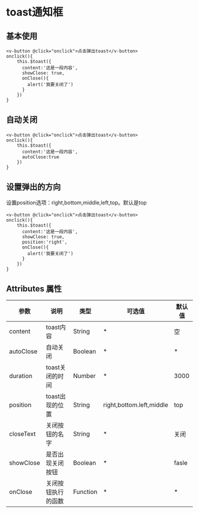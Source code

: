 # toast通知框

## 基本使用

<ClientOnly>
  <toast/>
</ClientOnly>

```vue
<v-button @click="onclick">点击弹出toast</v-button>
onclick(){
    this.$toast({
      content:'这是一段内容',
      showClose: true,
      onClose(){
        alert('我要关闭了')
      }
    })
}
```

## 自动关闭

<ClientOnly>
  <toast-deration/>
</ClientOnly>

```vue
<v-button @click="onclick">点击弹出toast</v-button>
onclick(){
    this.$toast({
      content:'这是一段内容',
      autoClose:true
    })
}
```

## 设置弹出的方向

设置position选项：right,bottom,middle,left,top。默认是top

<ClientOnly>
  <toast-position/>
</ClientOnly>

```vue
<v-button @click="onclick">点击弹出toast</v-button>
onclick(){
    this.$toast({
      content:'这是一段内容',
      showClose: true,
      position:'right',
      onClose(){
        alert('我要关闭了')
      }
    })
}
```

## Attributes 属性

参数|说明|类型|可选值|默认值|
-|-|-|-|-|
content|toast内容|String|*|空|
autoClose|自动关闭|Boolean|*|*|
duration|toast关闭的时间|Number|*|3000|
position|toast出现的位置|String|right,bottom.left,middle|top|
closeText|关闭按钮的名字|String|*|关闭|
showClose|是否出现关闭按钮|Boolean|*|fasle|
onClose|关闭按钮执行的函数|Function|*|*|